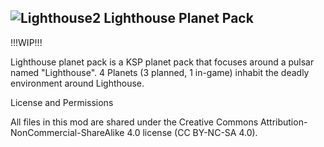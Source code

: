 ![Lighthouse2](https://github.com/user-attachments/assets/d98c4413-af42-4cb9-aac4-2d34747ba326)
Lighthouse Planet Pack
-
!!!WIP!!!

Lighthouse planet pack is a KSP planet pack that focuses around a pulsar named "Lighthouse". 4 Planets (3 planned, 1 in-game) inhabit the deadly environment around Lighthouse.




License and Permissions

All files in this mod are shared under the Creative Commons Attribution-NonCommercial-ShareAlike 4.0 license (CC BY-NC-SA 4.0).
